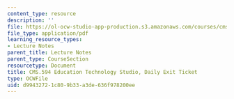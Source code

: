 ```yaml
---
content_type: resource
description: ''
file: https://ol-ocw-studio-app-production.s3.amazonaws.com/courses/cms-594-education-technology-studio-spring-2019/d99432721c809b33a3de636f978200ee_MITCMS_594S19_exit.pdf
file_type: application/pdf
learning_resource_types:
- Lecture Notes
parent_title: Lecture Notes
parent_type: CourseSection
resourcetype: Document
title: CMS.594 Education Technology Studio, Daily Exit Ticket
type: OCWFile
uid: d9943272-1c80-9b33-a3de-636f978200ee
---
```

